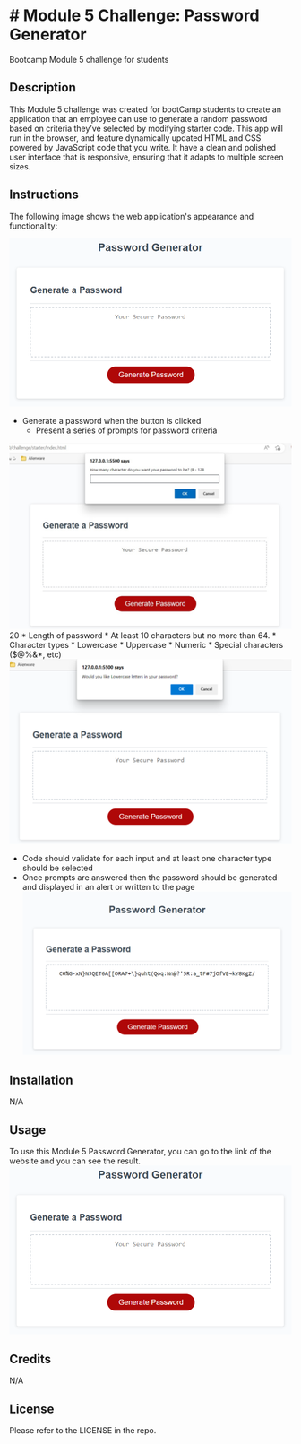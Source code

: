 # # Module 5 Challenge: Password Generator
Bootcamp Module 5 challenge for students


## Description

This Module 5 challenge was created for bootCamp students to create an application that an employee can use to generate a random password based on criteria they’ve selected by modifying starter code. This app will run in the browser, and feature dynamically updated HTML and CSS powered by JavaScript code that you write. It have a clean and polished user interface that is responsive, ensuring that it adapts to multiple screen sizes.


## Instructions

The following image shows the web application's appearance and functionality:

![password generator demo](./assets/05-javascript-challenge-demo.png)


* Generate a password when the button is clicked
  * Present a series of prompts for password criteria

![password generator demo](./assets/Prompt1.jpg)
20
    * Length of password
      * At least 10 characters but no more than 64.
    * Character types
      * Lowercase
      * Uppercase
      * Numeric
      * Special characters ($@%&*, etc)
![password generator demo](./assets/specialletter.png)     


  * Code should validate for each input and at least one character type should be selected
  * Once prompts are answered then the password should be generated and displayed in an alert or written to the page
![password generator demo](./assets/passgen.png)

## Installation

N/A

## Usage

To use this Module 5 Password Generator, you can go to the link of the website and you can see the result.
![Alt text](./assets/05-javascript-challenge-demo.png)


## Credits

N/A

## License

Please refer to the LICENSE in the repo.